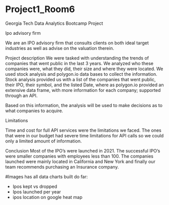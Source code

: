 # Project1_Room6
Georgia Tech Data Analytics Bootcamp Project 

Ipo advisory firm 

We are an IPO advisory firm that consults clients on both ideal target industries as well as advise on the valuation therein.

Project description 
We were tasked with understanding the trends of companies that went public in the last 3 years. We analyzed who these companies were, what they did, their size and where they were located. We used stock analysis and polygon.io data bases to collect the information. Stock analysis provided us with a list of the companies that went public, their IPO, their symbol, and the listed Date, where as polygon.io provided an extensive data frame, with more information for each company; supported through an API. 

Based on this information, the analysis will be used to make decisions as to what companies to acquire.

Limitations 

Time and cost for full API services were the limitations we faced. The ones that were in our budget had severe time limitations for API calls so we could only a limited amount of information.

Conclusion
Most of the IPO’s were launched in 2021. The successful IPO’s were smaller companies with employees less than 100. The companies launched were mainly located in California and New York and finally our team recommends purchasing an Insurance company. 


#Images has all data charts built do far:
 - Ipos kept vs dropped
 - Ipos launched per year
 - ipos location on google heat map

